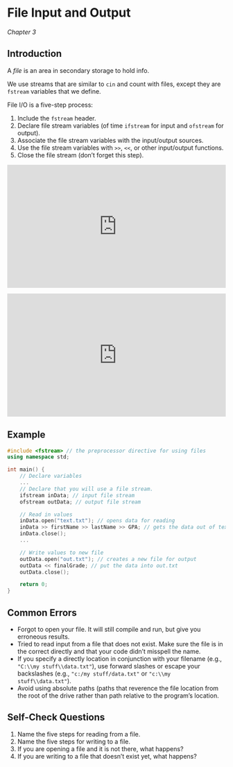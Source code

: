 File Input and Output
=====================

*Chapter 3*

Introduction
------------

A *file* is an area in secondary storage to hold info.

We use streams that are similar to `cin` and count with files, except they are `fstream` variables that we define.

File I/O is a five-step process:

1.  Include the `fstream` header.
2.  Declare file stream variables (of time `ifstream` for input and `ofstream` for output).
3.  Associate the file stream variables with the input/output sources.
4.  Use the file stream variables with `>>`, `<<`, or other input/output functions.
5.  Close the file stream (don’t forget this step).

<div style="max-width: 853px; margin: 0 auto; padding: 0;">
<div style="position: relative; padding-bottom: 56.25%; height: 0;"><iframe width="560" height="315" style="position: absolute; top: 0; left: 0; width: 100%; height: 100%;" src="https://www.youtube.com/embed/MMp4zV05R5k?rel=0&amp;showinfo=0" frameborder="0" allow="autoplay; encrypted-media" allowfullscreen="allowfullscreen"></iframe></div>
</div>
<div style="max-width: 853px; margin: 1em auto 0 auto; padding: 0;">
<div style="position: relative; padding-bottom: 56.25%; height: 0;"><iframe width="560" height="315" style="position: absolute; top: 0; left: 0; width: 100%; height: 100%;" src="https://www.youtube.com/embed/QnCVoYnLIg8?rel=0&amp;showinfo=0" frameborder="0" allow="autoplay; encrypted-media" allowfullscreen="allowfullscreen"></iframe></div>
</div>

## Example

```cpp
#include <fstream> // the preprocessor directive for using files
using namespace std;

int main() {
    // Declare variables
    ...
    // Declare that you will use a file stream.
    ifstream inData; // input file stream
    ofstream outData; // output file stream

    // Read in values
    inData.open("text.txt"); // opens data for reading
    inData >> firstName >> lastName >> GPA; // gets the data out of text.txt
    inData.close();
    ...

    // Write values to new file
    outData.open("out.txt"); // creates a new file for output
    outData << finalGrade; // put the data into out.txt
    outData.close();

    return 0;
}
```

Common Errors
-------------

-   Forgot to open your file. It will still compile and run, but give you erroneous results.
-   Tried to read input from a file that does not exist. Make sure the file is in the correct directly and that your code didn’t misspell the name.
-   If you specify a directly location in conjunction with your filename (e.g.,
`"C:\\my stuff\\data.txt"`), use forward slashes or escape your backslashes (e.g., `"c:/my stuff/data.txt"` or `"c:\\my stuff\\data.txt"`).
-   Avoid using absolute paths (paths that reverence the file location from the root of the drive rather than path relative to the program’s location.

Self-Check Questions
--------------------

1.  Name the five steps for reading from a file.
2.  Name the five steps for writing to a file.
3.  If you are opening a file and it is not there, what happens?
4.  If you are writing to a file that doesn’t exist yet, what happens?
